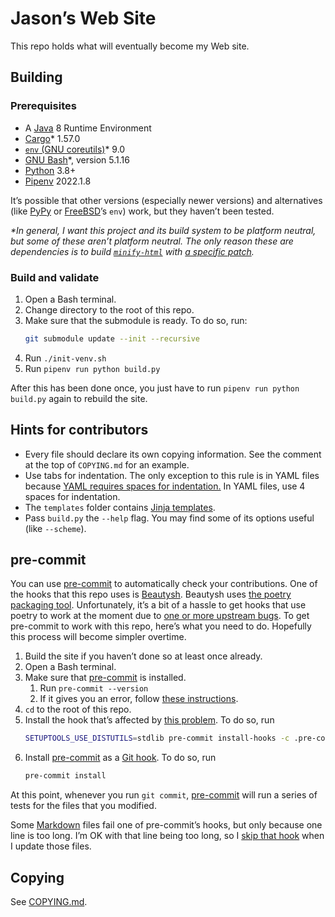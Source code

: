 <!--
SPDX-FileNotice: 🅭🄍1.0 This file is dedicated to the public domain using the CC0 1.0 Universal Public Domain Dedication <https://creativecommons.org/publicdomain/zero/1.0/>.
SPDX-FileContributor: Jason Yundt <swagfortress@gmail.com> (2021)
-->

# Jason’s Web Site

This repo holds what will eventually become my Web site.

## Building

### Prerequisites

- A [Java](http://oracle.com/java/) 8 Runtime Environment
- [Cargo](https://doc.rust-lang.org/cargo/index.html)* 1.57.0
- [`env` (GNU coreutils)](https://www.gnu.org/software/coreutils/)* 9.0
- [GNU Bash](https://www.gnu.org/software/bash/)*, version 5.1.16
- [Python](https://www.python.org/) 3.8+
- [Pipenv](https://pipenv.pypa.io/en/latest/) 2022.1.8

It’s possible that other versions (especially newer versions) and alternatives
(like [PyPy](https://www.pypy.org/) or [FreeBSD](https://www.freebsd.org/)’s
`env`) work, but they haven’t been tested.

_*In general, I want this project and its build system to be platform neutral,
but some of these aren’t platform neutral. The only reason these are
dependencies is to build [`minify-html`](https://crates.io/crates/minify-html)
with [a specific patch](https://github.com/wilsonzlin/minify-html/pull/67)._

### Build and validate

1. Open a Bash terminal.
1. Change directory to the root of this repo.
1. Make sure that the submodule is ready. To do so, run:
	```bash
	git submodule update --init --recursive
	```
1. Run `./init-venv.sh`
1. Run `pipenv run python build.py`

After this has been done once, you just have to run
`pipenv run python build.py` again to rebuild the site.

## Hints for contributors

- Every file should declare its own copying information. See the comment at the
top of `COPYING.md` for an example.
- Use tabs for indentation. The only exception to this rule is in YAML files
because [YAML requires spaces for
indentation.](https://yaml.org/spec/1.2.2/#61-indentation-spaces) In YAML
files, use 4 spaces for indentation.
- The `templates` folder contains [Jinja templates](https://jinja.palletsprojects.com/en/3.0.x/).
- Pass `build.py` the `--help` flag. You may find some of its options useful
(like `--scheme`).

## pre-commit

You can use [pre-commit] to automatically check your contributions. One of the
hooks that this repo uses is [Beautysh](https://github.com/lovesegfault/beautysh).
Beautysh uses [the poetry packaging tool](https://python-poetry.org/).
Unfortunately, it’s a bit of a hassle to get hooks that use poetry to work at
the moment due to [one or more upstream bugs][problem]. To get pre-commit to
work with this repo, here’s what you need to do. Hopefully this process will
become simpler overtime.

<!-- TODO: Can the pre-commit config be set up to automate the initial build? -->
1. Build the site if you haven’t done so at least once already.
1. Open a Bash terminal.
1. Make sure that [pre-commit] is installed.
	1. Run `pre-commit --version`
	1. If it gives you an error, follow [these instructions](https://pre-commit.com/#installation).
1. `cd` to the root of this repo.
1. Install the hook that’s affected by [this problem][problem]. To do so, run
	```bash
	SETUPTOOLS_USE_DISTUTILS=stdlib pre-commit install-hooks -c .pre-commit-config-problematic.yaml
	```
1. Install [pre-commit] as a [Git hook]. To do so, run
	```bash
	pre-commit install
	```

At this point, whenever you run `git commit`, [pre-commit] will run a series of
tests for the files that you modified.

Some [Markdown](https://daringfireball.net/projects/markdown/) files fail one
of pre-commit’s hooks, but only because one line is too long. I’m OK with that
line being too long, so I [skip that
hook](https://pre-commit.com/#temporarily-disabling-hooks) when I update those
files.

## Copying

See [COPYING.md](./COPYING.md).

[Git hook]: https://git-scm.com/book/en/v2/Customizing-Git-Git-Hooks
[pre-commit]: https://pre-commit.com/
[problem]: https://github.com/pre-commit/pre-commit/issues/2178#issuecomment-1002163763
